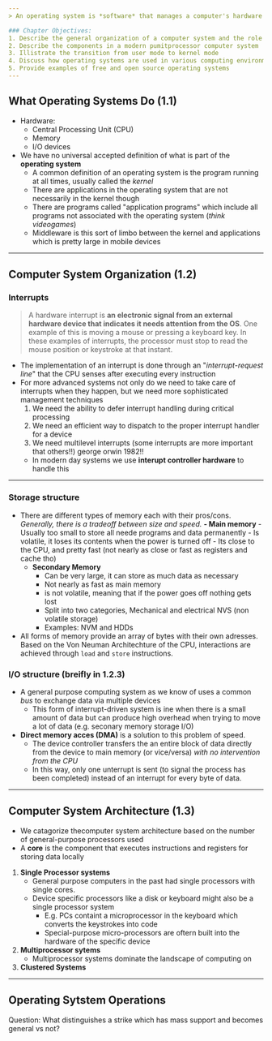 ```yaml
--- 
> An operating system is *software* that manages a computer's hardware

### Chapter Objectives: 
1. Describe the general organization of a computer system and the role of interrupts
2. Describe the components in a modern pumitprocessor computer system
3. Illistrate the transition from user mode to kernel mode
4. Discuss how operating systems are used in various computing environments
5. Provide examples of free and open source operating systems
---
```

## What Operating Systems Do (1.1)
- Hardware: 
	- Central Processing Unit (CPU)
	- Memory 
	- I/O devices 
- We have no universal accepted definition of what is part of the **operating system** 
	- A common definition of an operating system is the program running at all times, usually called the *kernel*
	- There are applications in the operating system that are not necessarily in the kernel though
	- There are programs called "application programs" which include all programs not associated with the operating system (*think videogames*)
	- Middleware is this sort of limbo between the kernel and applications which is pretty large in mobile devices 
---
## Computer System Organization (1.2)
### Interrupts 
> A hardware interrupt is **an electronic signal from an external hardware device that indicates it needs attention from the OS**. One example of this is moving a mouse or pressing a keyboard key. In these examples of interrupts, the processor must stop to read the mouse position or keystroke at that instant.

- The implementation of an interrupt is done through an "*interrupt-request line*" that the CPU senses after executing every instruction 
- For more advanced systems not only do we need to take care of interrupts when they happen, but we need more sophisticated management techniques
	1. We need the ability to defer interrupt handling during critical processing
	2. We need an efficient way to dispatch to the proper interrupt handler for a device
	3. We need multilevel interrupts (some interrupts are more important that others!!) george orwin 1982!!
	- In modern day systems we use **interupt controller hardware** to handle this
---
### Storage structure 
- There are different types of memory each with their pros/cons. *Generally, there is a tradeoff between size and speed.* 
	**- Main memory** 
		- Usually too small to store all neede programs and data permanently 
		- Is volatile, it loses its contents when the power is turned off
		- Its close to the CPU, and pretty fast (not nearly as close or fast as registers and cache tho)
	- **Secondary Memory**
		-  Can be very large, it can store as much data as necessary
		- Not nearly as fast as main memory 
		- is not volatile, meaning that if the power goes off nothing gets lost 
		- Split into two categories, Mechanical and electrical NVS (non volatile storage)
		- Examples: NVM and HDDs
- All forms of memory provide an array of bytes with their own adresses. Based on the Von Neuman Architechture of the CPU, interactions are achieved through `load` and `store` instructions. 
### I/O structure (breifly in 1.2.3)
- A general purpose computing system as we know of uses a common *bus* to exchange data via multiple devices
	- This form of interrupt-driven system is ine when there is a small amount of data but can produce high overhead when trying to move a lot of data (e.g. seconary memory storage I/O)
- **Direct memory acces (DMA)** is a solution to this problem of speed. 
	- The device controller transfers the an entire block of data directly from the device to main memory (or vice/versa) *with no intervention from the CPU*
	- In this way, only one unterrupt is sent (to signal the process has been completed) instead of an interrupt for every byte of data.
---
## Computer System Architecture (1.3)

- We catagorize thecomputer system architecture based on the number of general-purpose processors used
- A **core** is the component that executes instructions and registers for storing data locally
1. **Single Processor systems**
	- General purpose computers in the past had single processors with single cores. 
	- Device specific processors like a disk or keyboard might also be a single processor system
		- E.g. PCs containt a microprocessor in the keyboard which converts the keystrokes into code
		- Special-purpose micro-processors are oftern built into the hardware of the specific device
1. **Multiprocessor sytems**
	- Multiprocessor systems dominate the landscape of computing on 
1. **Clustered Systems**
---
## Operating Sytstem Operations 

Question: What distinguishes a strike which has mass support and becomes general vs not? 